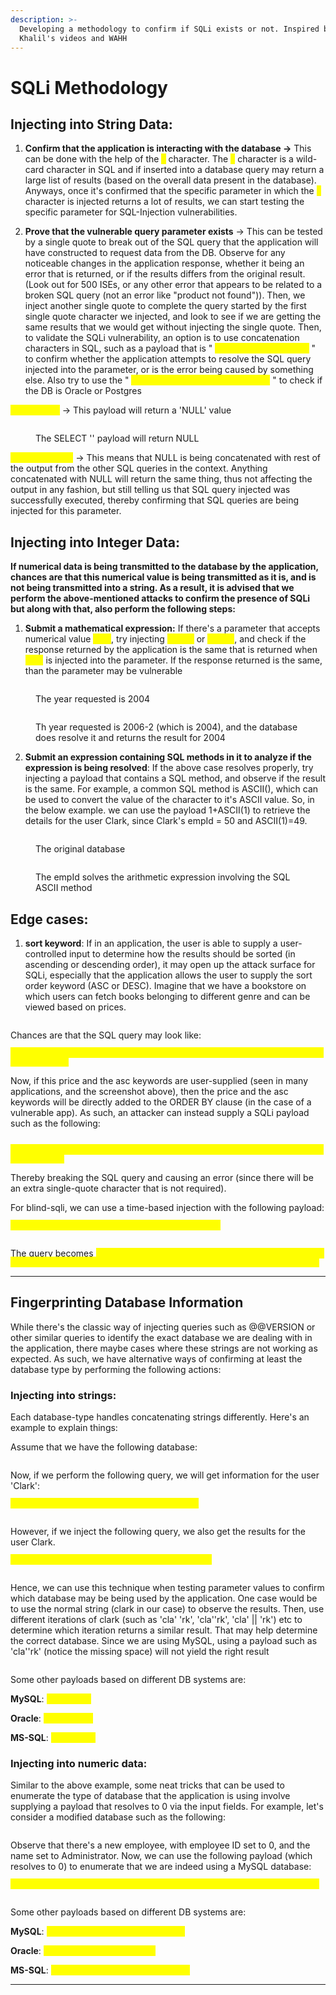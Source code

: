 ```yaml
---
description: >-
  Developing a methodology to confirm if SQLi exists or not. Inspired by Rana
  Khalil's videos and WAHH
---
```


# SQLi Methodology

## **Injecting into String Data:**

1. **Confirm that the application is interacting with the database ->** This can be done with the help of the <mark style="color:yellow;">`%`</mark> character. The <mark style="color:yellow;">`%`</mark> character is a wild-card character in SQL and if inserted into a database query may return a large list of results (based on the overall data present in the database). Anyways, once it's confirmed that the specific parameter in which the <mark style="color:yellow;">`%`</mark> character is injected returns a lot of results, we can start testing the specific parameter for SQL-Injection vulnerabilities.

&#x20;

2. **Prove that the vulnerable query parameter exists** -> This can be tested by a single quote to break out of the SQL query that the application will have constructed to request data from the DB. Observe for any noticeable changes in the application response, whether it being an error that is returned, or if the results differs from the original result. (Look out for 500 ISEs, or any other error that appears to be related to a broken SQL query (not an error like "product not found")). Then, we inject another single quote to complete the query started by the first single quote character we injected, and look to see if we are getting the same results that we would get without injecting the single quote. Then, to validate the SQLi vulnerability, an option is to use concatenation characters in SQL, such as a payload that is " <mark style="color:yellow;">`' || (SELECT '') || '`</mark> " to confirm whether the application attempts to resolve the SQL query injected into the parameter, or is the error being caused by something else. Also try to use the " <mark style="color:yellow;">`' || (SELECT '' FROM dual) || '`</mark> " to check if the DB is Oracle or Postgres

<mark style="color:yellow;">`(SELECT '')`</mark> -> This payload will return a 'NULL' value

<figure><img src="../../../.gitbook/assets/image (115).png" alt=""><figcaption><p>The SELECT '' payload will return NULL</p></figcaption></figure>

<mark style="color:yellow;">`' || NULL || '`</mark> -> This means that NULL is being concatenated with rest of the output from the other SQL queries in the context. Anything concatenated with NULL will return the same thing, thus not affecting the output in any fashion, but still telling us that SQL query injected was successfully executed, thereby confirming that SQL queries are being injected for this parameter. &#x20;

## **Injecting into Integer Data:**

**If numerical data is being transmitted to the database by the application, chances are that this numerical value is being transmitted as it is, and is not being transmitted into a string. As a result, it is advised that we perform the above-mentioned attacks to confirm the presence of SQLi but along with that, also perform the following steps:**

1. **Submit a mathematical expression:** If there's a parameter that accepts numerical value <mark style="color:yellow;">`2004`</mark>, try injecting <mark style="color:yellow;">`2006-2`</mark> or <mark style="color:yellow;">`2000+4`</mark>, and check if the response returned by the application is the same that is returned when <mark style="color:yellow;">`2004`</mark> is injected into the parameter. If the response returned is the same, than the parameter may be vulnerable

<figure><img src="../../../.gitbook/assets/image (120).png" alt=""><figcaption><p>The year requested is 2004</p></figcaption></figure>

<figure><img src="../../../.gitbook/assets/image (119).png" alt=""><figcaption><p>Th year requested is 2006-2 (which is 2004), and the database does resolve it and returns the result for 2004</p></figcaption></figure>

2. **Submit an expression containing SQL methods in it to analyze if the expression is being resolved**: If the above case resolves properly, try injecting a payload that contains a SQL method, and observe if the result is the same. For example, a common SQL method is ASCII(), which can be used to convert the value of the character to it's ASCII value. So, in the below example. we can use the payload 1+ASCII(1) to retrieve the details for the user Clark, since Clark's empId = 50 and ASCII(1)=49.&#x20;

<figure><img src="../../../.gitbook/assets/image (1) (1) (1).png" alt=""><figcaption><p>The original database</p></figcaption></figure>

<figure><img src="../../../.gitbook/assets/image (1) (1) (1) (1).png" alt=""><figcaption><p>The empId solves the arithmetic expression involving the SQL ASCII method</p></figcaption></figure>

## Edge cases:&#x20;

1. **sort keyword**: If in an application, the user is able to supply a user-controlled input to determine how the results should be sorted (in ascending or descending order), it may open up the attack surface for SQLi, especially that the application allows the user to supply the sort order keyword (ASC or DESC). Imagine that we have a bookstore on which users can fetch books belonging to different genre and can be viewed based on prices.&#x20;

<figure><img src="../../../.gitbook/assets/image (122).png" alt=""><figcaption></figcaption></figure>

Chances are that the SQL query may look like:

<mark style="color:yellow;">`SELECT name,title,price FROM bookstore WHERE genre = 'Thriller' ORDER BY price asc;`</mark>

Now, if this price and the asc keywords are user-supplied (seen in many applications, and the screenshot above), then the price and the asc keywords will be directly added to the ORDER BY clause (in the case of a vulnerable app). As such, an attacker can instead supply a SQLi payload such as the following:&#x20;

<figure><img src="../../../.gitbook/assets/image (123).png" alt=""><figcaption></figcaption></figure>

<mark style="color:yellow;">`SELECT name,title,price FROM bookstore WHERE genre = 'Thriller' ORDER BY price';--`</mark>

Thereby breaking the SQL query and causing an error (since there will be an extra single-quote character that is not required).

For blind-sqli, we can use a time-based injection with the following payload:

<mark style="color:yellow;">`(CASE WHEN 1=1 THEN pg_sleep(5) ELSE price END)`</mark>

<figure><img src="../../../.gitbook/assets/image (2) (1).png" alt=""><figcaption></figcaption></figure>

The query becomes <mark style="color:yellow;">`SELECT name,title,price FROM bookstore WHERE genre = 'Thriller' ORDER BY (CASE WHEN 1=1 THEN pg_sleep(5) ELSE price END)`</mark>&#x20;

***

## Fingerprinting Database Information

While there's the classic way of injecting queries such as @@VERSION or other similar queries to identify the exact database we are dealing with in the application, there maybe cases where these strings are not working as expected. As such, we have alternative ways of confirming at least the database type by performing the following actions:&#x20;

### Injecting into strings:&#x20;

Each database-type handles concatenating strings differently. Here's an example to explain things:

Assume that we have the following database:

<figure><img src="../../../.gitbook/assets/image (125).png" alt=""><figcaption></figcaption></figure>

Now, if we perform the following query, we will get information for the user 'Clark':

<mark style="color:yellow;">`SELECT * FROM EMPLOYEE WHERE name='Clark';`</mark>

<figure><img src="../../../.gitbook/assets/image (126).png" alt=""><figcaption></figcaption></figure>

However, if we inject the following query, we also get the results for the user Clark.&#x20;

<mark style="color:yellow;">`SELECT * FROM EMPLOYEE WHERE name='Cla' 'rk';`</mark>

<figure><img src="../../../.gitbook/assets/image (127).png" alt=""><figcaption></figcaption></figure>

Hence, we can use this technique when testing parameter values to confirm which database may be being used by the application. One case would be to use the normal string (clark in our case) to observe the results. Then, use different iterations of clark (such as 'cla' 'rk', 'cla''rk', 'cla' || 'rk') etc to determine which iteration returns a similar result. That may help determine the correct database. Since we are using MySQL, using a payload such as 'cla''rk' (notice the missing space) will not yield the right result

<figure><img src="../../../.gitbook/assets/image (128).png" alt=""><figcaption></figcaption></figure>

Some other payloads based on different DB systems are:

**MySQL**: <mark style="color:yellow;">`'cla' 'rk'`</mark>

**Oracle**: <mark style="color:yellow;">`'cla'||'rk'`</mark>

**MS-SQL**: <mark style="color:yellow;">`'cla'+'rk'`</mark>

### Injecting into numeric data:

Similar to the above example, some neat tricks that can be used to enumerate the type of database that the application is using involve supplying a payload that resolves to 0 via the input fields. For example, let's consider a modified database such as the following:

<figure><img src="../../../.gitbook/assets/image (129).png" alt=""><figcaption></figcaption></figure>

Observe that there's a new employee, with employee ID set to 0, and the name set to Administrator. Now, we can use the following payload (which resolves to 0) to enumerate that we are indeed using a MySQL database:

<mark style="color:yellow;">`SELECT * FROM EMPLOYEE WHERE empId='CONNECTION_ID()-CONNECTION_ID()';`</mark>

<figure><img src="../../../.gitbook/assets/image (130).png" alt=""><figcaption></figcaption></figure>

Some other payloads based on different DB systems are:

**MySQL**: <mark style="color:yellow;">`CONNECTION_ID()-CONNECTION_ID()`</mark>

**Oracle**: <mark style="color:yellow;">`BITAND(1,1) - BITAND(1,1)`</mark>

**MS-SQL**: <mark style="color:yellow;">`@@PACK_RECEIVED-@@PACK_RECEIVED`</mark>&#x20;

***
